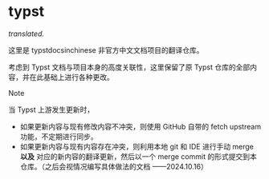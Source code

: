 # typst

*translated.*

这里是 typstdocsinchinese 非官方中文文档项目的翻译仓库。

考虑到 Typst 文档与项目本身的高度关联性，这里保留了原 Typst 仓库的全部内容，并在此基础上进行各种更改。

> [!NOTE]
> 当 Typst 上游发生更新时，
> - 如果更新内容与现有修改内容不冲突，则使用 GitHub 自带的 fetch upstream 功能，不定期进行同步。
> - 如果更新内容与现有内容存在冲突，则利用本地 git 和 IDE 进行手动 merge **以及** 对应的新内容的翻译更新，然后以一个 merge commit 的形式提交到本仓库。（之后会视情况编写具体做法的文档 ——2024.10.16）
